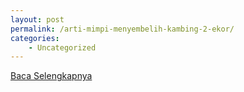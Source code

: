 ```yaml
---
layout: post
permalink: /arti-mimpi-menyembelih-kambing-2-ekor/
categories:
    - Uncategorized
---
```


[Baca Selengkapnya](/10)